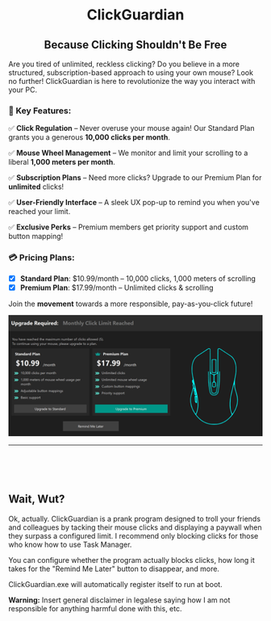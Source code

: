 <h1 align="center">ClickGuardian</h1>
<h2 align="center">Because Clicking Shouldn't Be Free</h2>

Are you tired of unlimited, reckless clicking? Do you believe in a more structured, subscription-based approach to using your own mouse? Look no further! ClickGuardian is here to revolutionize the way you interact with your PC.

### 🚀 Key Features:
✅ **Click Regulation** – Never overuse your mouse again! Our Standard Plan grants you a generous **10,000 clicks per month**.

✅ **Mouse Wheel Management** – We monitor and limit your scrolling to a liberal **1,000 meters per month**.

✅ **Subscription Plans** – Need more clicks? Upgrade to our Premium Plan for **unlimited** clicks!

✅ **User-Friendly Interface** – A sleek UX pop-up to remind you when you've reached your limit.

✅ **Exclusive Perks** – Premium members get priority support and custom button mapping!

### 💳 Pricing Plans:
- [x] **Standard Plan**: $10.99/month – 10,000 clicks, 1,000 meters of scrolling
- [x] **Premium Plan**: $17.99/month – Unlimited clicks & scrolling

Join the **movement** towards a more responsible, pay-as-you-click future!

![](imgs/popup.png)


---

<br>
<br>
<br>

## Wait, Wut?

Ok, actually. ClickGuardian is a prank program designed to troll your friends and colleagues by tacking their mouse clicks and displaying a paywall when they surpass a configured limit. I recommend only blocking clicks for those who know how to use Task Manager.

You can configure whether the program actually blocks clicks, how long it takes for the "Remind Me Later" button to disappear, and more.

ClickGuardian.exe will automatically register itself to run at boot.


**Warning:** Insert general disclaimer in legalese saying how I am not responsible for anything harmful done with this, etc.
